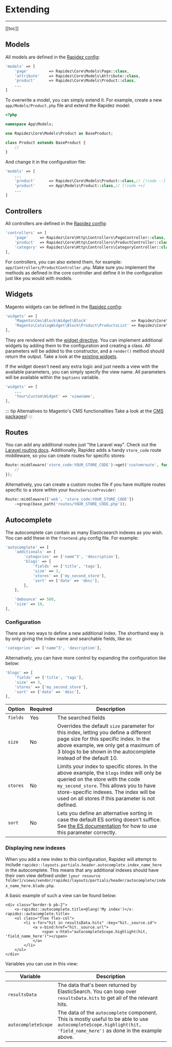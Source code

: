 # Extending

---

[[toc]]

## Models

All models are defined in the [Rapidez config](configuration.md#rapidez):

```php
'models' => [
    'page'         => Rapidez\Core\Models\Page::class,
    'attribute'    => Rapidez\Core\Models\Attribute::class,
    'product'      => Rapidez\Core\Models\Product::class,
    ...
]
```

To overwrite a model, you can simply extend it. For example, create a new `app/Models/Product.php` file and extend the Rapidez model:

```php
<?php

namespace App\Models;

use Rapidez\Core\Models\Product as BaseProduct;

class Product extends BaseProduct {
    //
}
```

And change it in the configuration file:

```php
'models' => [
    ...
    'product'      => Rapidez\Core\Models\Product::class,// [!code --]
    'product'      => App\Models\Product::class,// [!code ++]
    ...
]
```

## Controllers

All controllers are defined in the [Rapidez config](configuration.md#rapidez):

```php
'controllers' => [
    'page'     => Rapidez\Core\Http\Controllers\PageController::class,
    'product'  => Rapidez\Core\Http\Controllers\ProductController::class,
    'category' => Rapidez\Core\Http\Controllers\CategoryController::class,
],
```

For controllers, you can also extend them, for example: `app/Controllers/ProductController.php`. Make sure you implement the methods as defined in the core controller and define it in the configuration just like you would with models.

## Widgets

Magento widgets can be defined in the [Rapidez config](configuration.md#rapidez): 

```php
'widgets' => [
    'Magento\Cms\Block\Widget\Block'                   => Rapidez\Core\Widgets\Block::class,
    'Magento\CatalogWidget\Block\Product\ProductsList' => Rapidez\Core\Widgets\ProductList::class,
],
```

They are rendered with the [widget directive](theming.md#widget). You can implement additional widgets by adding them to the configuration and creating a class. All parameters will be added to the constructor, and a `render()` method should return the output. Take a look at the [existing widgets](https://github.com/rapidez/core/tree/master/src/Widgets).

If the widget doesn't need any extra logic and just needs a view with the available parameters, you can simply specify the view name. All parameters will be available within the `$options` variable.

```php
'widgets' => [
    ...
    'Your\Custom\Widget' => 'viewname',
],
```

::: tip Alternatives to Magento's CMS functionalities
Take a look at the [CMS packages](packages.md#cms)!
:::

## Routes

You can add any additional routes just "the Laravel way". Check out the [Laravel routing docs](https://laravel.com/docs/11.x/routing). Additionally, Rapidez adds a handy `store_code` route middleware, so you can create routes for specific stores:

```php
Route::middleware('store_code:YOUR_STORE_CODE')->get('customroute', function () {
    // 
});
```

Alternatively, you can create a custom routes file if you have multiple routes specific to a store within your `RouteServiceProvider`:

```php
Route::middleware(['web', 'store_code:YOUR_STORE_CODE'])
    ->group(base_path('routes/YOUR_STORE_CODE.php'));
```

## Autocomplete

The autocomplete can contain as many Elasticsearch indexes as you wish. You can add these in the `frontend.php` config file. For example:

```php
'autocomplete' => [
    'additionals' => [
        'categories' => ['name^3', 'description'],
        'blogs' => [
            'fields' => ['title', 'tags'],
            'size' => 3,
            'stores' => ['my_second_store'],
            'sort' => ['date' => 'desc'],
        ],
    ],

    'debounce' => 500,
    'size' => 10,
],
```

### Configuration

There are two ways to define a new additional index. The shorthand way is by only giving the index name and searchable fields, like so:

```php
'categories' => ['name^3', 'description'],
```

Alternatively, you can have more control by expanding the configuration like below:

```php
'blogs' => [
    'fields' => ['title', 'tags'],
    'size' => 3,
    'stores' => ['my_second_store'],
    'sort' => ['date' => 'desc'],
],
```

| Option | Required | Description |
|---|---|---|
| `fields` | Yes | The searched fields |
| `size` | No | Overrides the default `size` parameter for this index, letting you define a different page size for this specific index. In the above example, we only get a maximum of 3 blogs to be shown in the autocomplete instead of the default 10. |
| `stores` | No | Limits your index to specific stores. In the above example, the `blogs` index will only be queried on the store with the code `my_second_store`. This allows you to have store-specific indexes. The index will be used on all stores if this parameter is not defined. |
| `sort` | No | Lets you define an alternative sorting in case the default ES sorting doesn't suffice. See [the ES documentation](https://www.elastic.co/guide/en/elasticsearch/reference/7.17/sort-search-results.html) for how to use this parameter correctly. |

### Displaying new indexes

When you add a new index to this configuration, Rapidez will attempt to include `rapidez::layouts.partials.header.autocomplete.index_name_here` in the autocomplete. This means that any additional indexes should have their own view defined under `[your resource folder]/views/vendor/rapidez/layouts/partials/header/autocomplete/index_name_here.blade.php`.

A basic example of such a view can be found below:

```blade
<div class="border-b pb-2">
    <x-rapidez::autocomplete.title>@lang('My index')</x-rapidez::autocomplete.title>
    <ul class="flex flex-col">
        <li v-for="hit in resultsData.hits" :key="hit._source.id">
            <a v-bind:href="hit._source.url">
                <span v-html="autocompleteScope.highlight(hit, 'field_name_here')"></span>
            </a>
        </li>
    </ul>
</div>
```

Variables you can use in this view:


| Variable | Description |
|---|---|
| `resultsData` | The data that's been returned by ElasticSearch. You can loop over `resultsData.hits` to get all of the relevant hits. |
| `autocompleteScope` | The data of the `autocomplete` component. This is mostly useful to be able to use `autocompleteScope.highlight(hit, 'field_name_here')` as done in the example above. |
